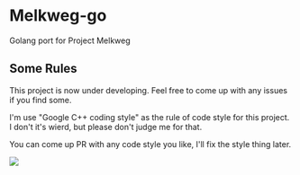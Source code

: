 # Melkweg-go
Golang port for Project Melkweg

## Some Rules

This project is now under developing. Feel free to come up with any issues if you find some.

I'm use "Google C++ coding style" as the rule of code style for this project. I don't it's wierd, but please don't judge me for that.

You can come up PR with any code style you like, I'll fix the style thing later.

![][1]


[1]: https://raw.githubusercontent.com/Wizmann/assets/master/wizmann-pic/18-12-16/Melkweg.jpg

